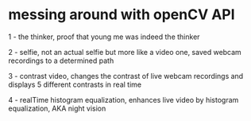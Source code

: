 # messing around with openCV API
1 - the thinker, proof that young me was indeed the thinker

2 - selfie, not an actual selfie but more like a video one, saved webcam recordings to a determined path

3 - contrast video, changes the contrast of live webcam recordings and displays 5 different contrasts in real time

4 - realTime histogram equalization, enhances live video by histogram equalization, AKA night vision
